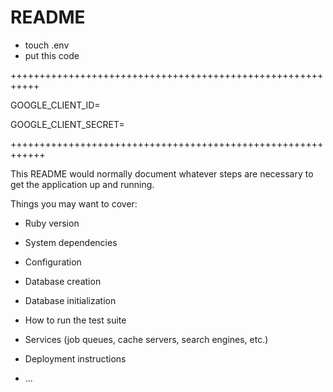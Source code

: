 # README
- touch .env
- put this code

+++++++++++++++++++++++++++++++++++++++++++++++++++++++++++

GOOGLE_CLIENT_ID=

GOOGLE_CLIENT_SECRET=
  
++++++++++++++++++++++++++++++++++++++++++++++++++++++++++++

This README would normally document whatever steps are necessary to get the
application up and running.

Things you may want to cover:

* Ruby version

* System dependencies

* Configuration

* Database creation

* Database initialization

* How to run the test suite

* Services (job queues, cache servers, search engines, etc.)

* Deployment instructions

* ...
